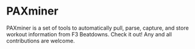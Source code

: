 # PAXminer
PAXminer is a set of tools to automatically pull, parse, capture, and store workout information from F3 Beatdowns. Check it out! Any and all contributions are welcome.
